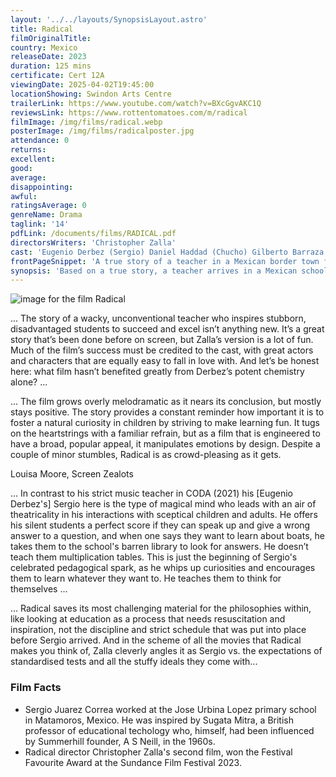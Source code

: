 ```yaml
---
layout: '../../layouts/SynopsisLayout.astro'
title: Radical
filmOriginalTitle:
country: Mexico
releaseDate: 2023
duration: 125 mins
certificate: Cert 12A
viewingDate: 2025-04-02T19:45:00
locationShowing: Swindon Arts Centre
trailerLink: https://www.youtube.com/watch?v=BXcGgvAKC1Q
reviewsLink: https://www.rottentomatoes.com/m/radical
filmImage: /img/films/radical.webp
posterImage: /img/films/radicalposter.jpg
attendance: 0
returns:
excellent:
good:
average:
disappointing:
awful:
ratingsAverage: 0
genreName: Drama
taglink: '14'
pdfLink: /documents/films/RADICAL.pdf
directorsWriters: 'Christopher Zalla'
cast: 'Eugenio Derbez (Sergio) Daniel Haddad (Chucho) Gilberto Barraza (Papa Paloma)'
frontPageSnippet: 'A true story of a teacher in a Mexican border town full of neglect, corruption, and violence, who tries a radical new method to unlock his students’ curiosity, potential and genius.'
synopsis: 'Based on a true story, a teacher arrives in a Mexican school located in a border town full of neglect, corruption and violence. He tries a "radical" new method of unlocking his students'' interest, potential and, maybe, even their genius.'
---
```


![image for the film Radical](/img/films/radical.webp)

... The story of a wacky, unconventional teacher who inspires stubborn, disadvantaged students to succeed and excel isn’t anything new. It’s a great story that’s been done before on screen, but Zalla’s version is a lot of fun. Much of the film’s success must be credited to the cast, with great actors and characters that are equally easy to fall in love with. And let’s be honest here: what film hasn’t benefited greatly from Derbez’s potent chemistry alone? ...

... The film grows overly melodramatic as it nears its conclusion, but mostly stays positive. The story provides a constant reminder how important it is to foster a natural curiosity in children by striving to make learning fun. It tugs on the heartstrings with a familiar refrain, but as a film that is engineered to have a broad, popular appeal, it manipulates emotions by design. Despite a couple of minor stumbles, Radical is as crowd-pleasing as it gets.

<div class="review__author review__author--review1"> 
Louisa Moore, Screen Zealots

</div>

... In contrast to his strict music teacher in CODA (2021) his [Eugenio Derbez's] Sergio here is the type of magical mind who leads with an air of theatricality in his interactions with sceptical children and adults. He offers his silent students a perfect score if they can speak up and give a wrong answer to a question, and when one says they want to learn about boats, he takes them to the school's barren library to look for answers. He doesn’t teach them multiplication tables. This is just the beginning of Sergio's celebrated pedagogical spark, as he whips up curiosities and encourages them to learn whatever they want to. He teaches them to think for themselves ...

... Radical saves its most challenging material for the philosophies within, like looking at education as a process that needs resuscitation and inspiration, not the discipline and strict schedule that was put into place before Sergio arrived. And in the scheme of all the movies that Radical makes you think of, Zalla cleverly angles it as Sergio vs. the expectations of standardised tests and all the stuffy ideals they come with...

<div class="review__author">

</div>

### Film Facts

-   Sergio Juarez Correa worked at the Jose Urbina Lopez primary school in Matamoros, Mexico. He was inspired by Sugata Mitra, a British professor of educational techology who, himself, had been influenced by Summerhill founder, A S Neill, in the 1960s.
-   Radical director Christopher Zalla's second film, won the Festival Favourite Award at the Sundance Film Festival 2023.
